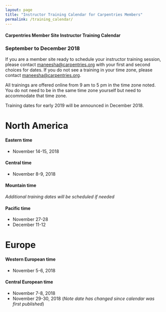 ```yaml
---
layout: page
title: "Instructor Training Calendar for Carpentries Members"
permalink: /training_calendar/
---
```



#### Carpentries Member Site Instructor Training Calendar
###  September to December 2018


If you are a member site ready to schedule your instructor training session, please contact maneesha@carpentries.org with your first and second choices for dates.  If you do not see a training in your time zone, please contact maneesha@carpentries.org.

All trainings are offered online from 9 am to 5 pm in the time zone noted.  You do not need to be in the same time zone yourself but need to accommodate that time zone. 

Training dates for early 2019 will be announced in December 2018.

# North America

#### Eastern time
* November 14-15, 2018

#### Central time
* November 8-9, 2018

#### Mountain time
*Additional training dates will be scheduled if needed*

#### Pacific time
* November 27-28
* December 11-12

# Europe

#### Western European time
* November 5-6, 2018

#### Central European time
* November 7-8, 2018
* November 29-30, 2018 (*Note date has changed since calendar was first published*)



